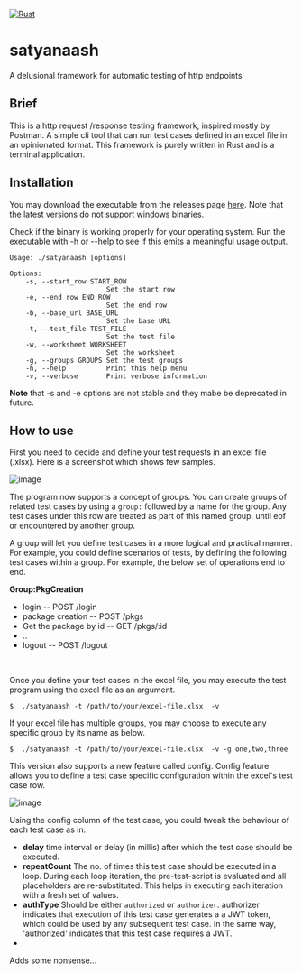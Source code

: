 
[![Rust](https://github.com/rv-nath/satyanaash/actions/workflows/rust.yml/badge.svg)](https://github.com/rv-nath/satyanaash/actions/workflows/rust.yml)

# satyanaash
A delusional framework for automatic testing of http endpoints

## Brief
This is a http request /response testing framework, inspired mostly by Postman.  A simple cli tool that can run test cases defined in an excel file in an opinionated format.  This framework is purely written in Rust and is a terminal application.


## Installation
You may download the executable from the releases page [here](https://github.com/rv-nath/satyanaash/releases).  Note that the latest versions do not support windows binaries.

Check if the binary is working properly for your operating system.  Run the executable with -h or --help to see if this emits a meaningful usage output.

```shell
Usage: ./satyanaash [options]

Options:
    -s, --start_row START_ROW
                        Set the start row
    -e, --end_row END_ROW
                        Set the end row
    -b, --base_url BASE_URL
                        Set the base URL
    -t, --test_file TEST_FILE
                        Set the test file
    -w, --worksheet WORKSHEET
                        Set the worksheet
    -g, --groups GROUPS Set the test groups
    -h, --help          Print this help menu
    -v, --verbose       Print verbose information
```

**Note** that -s and -e options are not stable and they mabe be deprecated in future.

## How to use
First you need to decide and define your test requests in an excel file (.xlsx).  Here is a screenshot which shows few samples.

![image](https://github.com/user-attachments/assets/07f8bf08-a0c0-456d-952e-869f8c9a5117)

The program now supports a concept of groups.  You can create groups of related test cases by using a `group:` followed by a name
for the group.  Any test cases under this row are treated as part of this named group, until eof or encountered by another group.

A group will let you define test cases in a more logical and practical manner. For example, you could define scenarios of tests,
by defining the following test cases within a group.  For example, the below set of operations end to end.

**Group:PkgCreation**
- login  -- POST /login
- package creation -- POST /pkgs
- Get the package by id  -- GET /pkgs/:id 
- ..
- logout  --  POST  /logout
<br>


Once you define your test cases in the excel file, you may execute the test program using the excel file as an argument.
```shell
$  ./satyanaash -t /path/to/your/excel-file.xlsx  -v 
```

If your excel file has multiple groups, you may choose to execute any specific group by its name as below.
```shell
$  ./satyanaash -t /path/to/your/excel-file.xlsx  -v -g one,two,three
```

This version also supports a new feature called config.  Config feature allows you to define a test case specific configuration
within the excel's test case row.

![image](https://github.com/user-attachments/assets/7acc9f36-7f78-429a-9cdc-5ac573b5ddbd)

Using the config column of the test case, you could tweak the behaviour of each test case as in:
- **delay** time interval or delay (in millis) after which the test case should be executed.
- **repeatCount** The no. of times this test case should be executed in a loop.  During each loop iteration, the pre-test-script is
  evaluated and all placeholders are re-substituted.  This helps in executing each iteration with a fresh set of values.
- **authType** Should be either `authorized` or `authorizer`.    authorizer indicates that execution of this test case generates a
  a JWT token, which could be used by any subsequent test case.  In the same way, 'authorized' indicates that this test case
  requires a JWT.
- 


Adds some nonsense...
